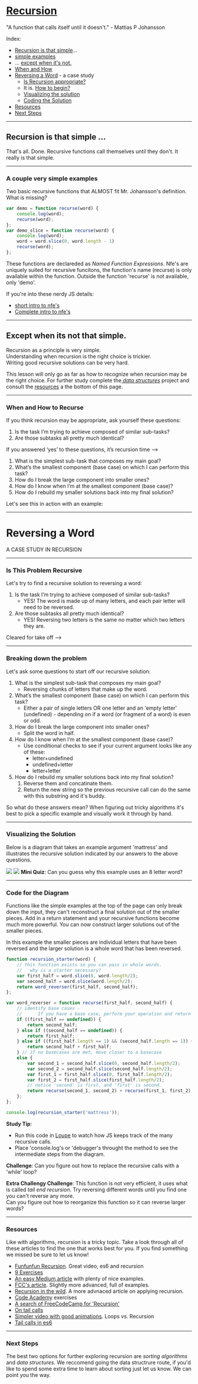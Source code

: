 # [Recursion](https://elewa-academy.github.io/General-Resources/cs-101/recursion-101.html)
"A function that calls itself until it doesn't."
    - Mattias P Johansson
    
Index:  
* [Recursion is that simple](#recursion-is-that-simple)...
* [simple examples](#a-couple-very-simple-examples)
* ... [except when it's not.](#except-when-its-not-that-simple)
* [When and How](#when-and-how-to-recurse)
* [Reversing a Word](#reversing-a-word) - a case study
    * [Is Recursion appropriate?](#is-this-problem-recursive)
    * It is. [How to begin?](#breaking-down-the-problem)
    * [Visualizing the solution](#visualizing-the-solution)
    * [Coding the Solution](#code-for-the-diagram)
* [Resources](#resources)
* [Next Steps](#next-steps)
___
## Recursion is that simple ...
That's all. Done.  Recursive functions call themselves until they don't.  It really is that simple.
___
### A couple very simple examples
Two basic recursive functions that ALMOST fit Mr. Johansson's definition.  What is missing?
```javascript
var demo = function recurse(word) {
    console.log(word);
    recurse(word);
};
var demo_slice = function recurse(word) {
    console.log(word);
    word = word.slice(0, word.length - 1)
    recurse(word);
};
```
These functions are declareded as _Named Function Expressions_. Nfe's are uniquely suited for recursive funcitons, the function's name (recurse) is only available within the function.  Outside the function 'recurse' is not available, only 'demo'.

If you're into these nerdy JS details:
* [short intro to nfe's](http://raganwald.com/2014/10/24/fun-with-named-functions.html)
* [Complete intro to nfe's](https://kangax.github.io/nfe/)

___
## Except when its not that simple. 
Recursion as a principle is very simple.  
Understanding when recursion is the right choice is trickier.  
Writing good recursive solutions can be very hard.

This lesson will only go as far as how to recognize when recursion may be the right choice. For further study complete the[ _data structures_](https://github.com/jankeLearning/projects/tree/master/03-data-structures) project and consult the [resources](#resources) a the bottom of this page.
___
### When and How to Recurse
If you think recursion may be appropriate, ask yourself these questions:
1. Is the task I’m trying to achieve composed of similar sub-tasks?
2. Are those subtasks all pretty much identical?

If you answered ‘yes’ to these questions, it’s recursion time -->

1. What is the simplest sub-task that composes my main goal?
2. What’s the smallest component (base case) on which I can perform this task?
3. How do I break the large component into smaller ones?
4. How do I know when I’m at the smallest component (base case)?
5. How do I rebuild my smaller solutions back into my final solution?

Let's see this in action with an example:
___
# Reversing a Word
A CASE STUDY IN RECURSION
___
### Is This Problem Recursive
Let's try to find a recursive solution to reversing a word:
1. Is the task I’m trying to achieve composed of similar sub-tasks?
    * YES!  The word is made up of many letters, and each pair letter will need to be reversed.
2. Are those subtasks all pretty much identical?
    * YES!  Reversing two letters is the same no matter which two letters they are.

Cleared for take off -->
___
### Breaking down the problem
Let's ask some questions to start off our recursive solution:
1. What is the simplest sub-task that composes my main goal?
    * Reversing chunks of letters that make up the word. 
2. What’s the smallest component (base case) on which I can perform this task?
    * Either a pair of single letters OR one letter and an 'empty letter' (undefined) - depending on if a word (or fragment of a word) is even or odd.
3. How do I break the large component into smaller ones?
    * Split the word in half.
4. How do I know when I’m at the smallest component (base case)?
    * Use conditional checks to see if your current argument looks like any of these:
        * letter+undefined 
        * undefined+letter
        * letter+letter
5. How do I rebuild my smaller solutions back into my final solution?
    1. Reverse them and concatinate them.  
    2. Return the new string so the previous recursive call can do the same with this substring and it's buddy.
    
So what do these answers mean?  When figuring out tricky algorithms it's best to pick a specific example and visually work it through by hand.
___
### Visualizing the Solution
Below is a diagram that takes an example argument 'mattress' and illustrates the recursive solution indicated by our answers to the above questions.  


![](https://github.com/jankeLearning/diagrams/blob/master/code-flow/recursion-example.png)
![](https://github.com/jankeLearning/diagrams/blob/master/code-flow/legend.png)
__Mini Quiz__: Can you guess why this example uses an 8 letter word?

___
### Code for the Diagram 
Functions like the simple examples at the top of the page can only break down the input, they can't reconstruct a final solution out of the smaller pieces.  Add in a return statement and your recursive functions become much more powerful.  You can now construct larger solutions out of the smaller pieces.

In this example the smaller pieces are individual letters that have been reversed and the larger solution is a whole word that has been reversed.  
```javascript
function recursion_starter(word) {
    // this function exists so you can pass in whole words.
    //   why is a starter necessary?
    var first_half = word.slice(0, word.length/2);
    var second_half = word.slice(word.length/2);
    return word_reverser(first_half, second_half);
};

var word_reverser = function recurse(first_half, second_half) {
    // identify base cases -
    //      If you have a base case, perform your operation and return the result
    if ((first_half == undefined)) {
        return second_half; 
    } else if ((second_half == undefined)) {
        return first_half; 
    } else if ((first_half.length == 1) && (second_half.length == 1)) {
        return second_half + first_half; 
    } // if no basecases are met, move closer to a basecase
    else {
        var second_1 = second_half.slice(0, second_half.length/2);
        var second_2 = second_half.slice(second_half.length/2);
        var first_1 = first_half.slice(0, first_half.length/2);
        var first_2 = first_half.slice(first_half.length/2);
        // notice 'second' is first, and 'first' is second.
        return recurse(second_1, second_2) + recurse(first_1, first_2);
    };
};

console.log(recursion_starter('mattress'));
``` 
__Study Tip__: 
* Run this code in [Loupe](http://latentflip.com/loupe/) to watch how JS keeps track of the many recursive calls.
* Place 'console.log's or 'debugger's throught the method to see the intermediate steps from the diagram.

__Challenge__: Can you figure out how to replace the recursive calls with a 'while' loop?

__Extra Challengy Challenge__: This function is not very efficient, it uses what is called _tail end recursion_.  Try reversing different words until you find one you can't reverse any more.  
Can you figure out how to reorganize this function so it can reverse larger words?
___
### Resources
Like with algorithms, recursion is a tricky topic.  Take a look through all of these articles to find the one that works best for you. If you find something we missed be sure to let us know!
* [Funfunfun Recursion](https://www.youtube.com/watch?v=k7-N8R0-KY4). Great video, es6 and recursion
* [9 Exercises](http://www.w3resource.com/javascript-exercises/javascript-recursion-functions-exercises.php)
* [An easy Medium article](https://medium.com/@zfrisch/understanding-recursion-in-javascript-992e96449e03) with plenty of nice examples.
* [FCC's article](https://medium.freecodecamp.org/recursion-in-javascript-1608032c7a1f). Slightly more advanced, full of examples.
* [Recursion in the wild](https://www.sitepoint.com/recursion-functional-javascript/).  A more advnaced article on applying recursion.
* [Code Academy](https://www.codecademy.com/courses/javascript-lesson-205/0/1) exercises
* [A search of FreeCodeCamp for 'Recursion'](https://medium.freecodecamp.org/search?q=recursion)
* [On tail calls](https://medium.com/functional-javascript/recursion-282a6abbf3c5)
* [Simpler video with good animations](https://www.youtube.com/watch?v=FyHloXKnPWc). Loops vs. Recursion  
* [Tail calls in es6](http://jimrottinger.github.io/es6-tail-call-optimization/)  

___
### Next Steps
The best two options for further exploring recursion are _sorting algorithms_ and _data structures_.  We reccomend going the data structrure route, if you'd like to spend some extra time to learn about sorting just let us know.  We can point you the way.
